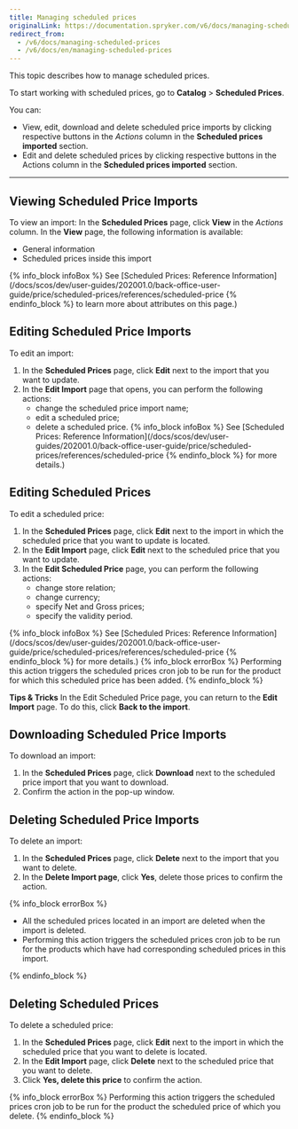 ```yaml
---
title: Managing scheduled prices
originalLink: https://documentation.spryker.com/v6/docs/managing-scheduled-prices
redirect_from:
  - /v6/docs/managing-scheduled-prices
  - /v6/docs/en/managing-scheduled-prices
---
```


This topic describes how to manage scheduled prices.

To start working with scheduled prices, go to **Catalog** > **Scheduled Prices**.

You can:

* View, edit, download and delete scheduled price imports by clicking respective buttons in the *Actions* column in the **Scheduled prices imported** section.
* Edit and delete scheduled prices by clicking respective buttons in the Actions column in the **Scheduled prices imported** section.
***
## Viewing Scheduled Price Imports
To view an import:
In the **Scheduled Prices** page, click **View** in the *Actions* column.
In the **View** page, the following information is available:

* General information
* Scheduled prices inside this import

{% info_block infoBox %}
See [Scheduled Prices: Reference Information](/docs/scos/dev/user-guides/202001.0/back-office-user-guide/price/scheduled-prices/references/scheduled-price
{% endinfo_block %} to learn more about attributes on this page.)

## Editing Scheduled Price Imports
To edit an import:
1. In the **Scheduled Prices** page, click **Edit** next to the import that you want to update.
2. In the **Edit Import** page that opens, you can perform the following actions:
    * change the scheduled price import name;
    * edit a scheduled price;
    * delete a scheduled price.
{% info_block infoBox %}
See [Scheduled Prices: Reference Information](/docs/scos/dev/user-guides/202001.0/back-office-user-guide/price/scheduled-prices/references/scheduled-price
{% endinfo_block %} for more details.)
## Editing Scheduled Prices

To edit a scheduled price:

1. In the **Scheduled Prices** page, click **Edit** next to the import in which the scheduled price that you want to update is located.
2. In the **Edit Import** page, click **Edit** next to the scheduled price that you want to update.
3. In the **Edit Scheduled Price** page, you can perform the following actions:
    * change store relation;
    * change currency;
    * specify Net and Gross prices;
    * specify the validity period.

{% info_block infoBox %}
See [Scheduled Prices: Reference Information](/docs/scos/dev/user-guides/202001.0/back-office-user-guide/price/scheduled-prices/references/scheduled-price
{% endinfo_block %} for more details.)
{% info_block errorBox %}
Performing this action triggers the scheduled prices cron job to be run for the product for which this scheduled price has been added.
{% endinfo_block %}

**Tips & Tricks**
In the Edit Scheduled Price page, you can return to the **Edit Import** page. To do this, click **Back to the import**.

## Downloading Scheduled Price Imports
To download an import:

1. In the **Scheduled Prices** page, click **Download** next to the scheduled price import that you want to download.
2. Confirm the action in the pop-up window.

## Deleting Scheduled Price Imports
To delete an import:

1. In the **Scheduled Prices** page, click **Delete** next to the import that you want to delete.
2. In the **Delete Import page**, click **Yes**, delete those prices to confirm the action.

{% info_block errorBox %}
<ul><li>All the scheduled prices located in an import are deleted when the import is deleted.</li><li>Performing this action triggers the scheduled prices cron job to be run for the products which have had corresponding scheduled prices in this import.</li></ul>
{% endinfo_block %}

## Deleting Scheduled Prices

To delete a scheduled price:

1. In the **Scheduled Prices** page, click **Edit** next to the import in which the scheduled price that you want to delete is located.
2. In the **Edit Import** page, click **Delete** next to the scheduled price that you want to delete.
3. Click **Yes, delete this price** to confirm the action.

{% info_block errorBox %}
Performing this action triggers the scheduled prices cron job to be run for the product the scheduled price of which you delete.
{% endinfo_block %}

